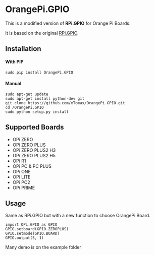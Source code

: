 # OrangePi.GPIO

This is a modified version of **RPi.GPIO** for Orange Pi Boards.

It is based on the original [RPi.GPIO](https://pypi.python.org/pypi/RPi.GPIO).

## Installation

#### With PIP

    sudo pip install OrangePi.GPIO

#### Manual

    sudo apt-get update
    sudo apt-get install python-dev git
    git clone https://github.com/xTomax/OrangePi.GPIO.git
    cd /OrangePi.GPIO
    sudo python setup.py install

## Supported Boards

* OPi ZERO
* OPi ZERO PLUS
* OPi ZERO PLUS2 H3
* OPi ZERO PLUS2 H5
* OPi R1
* OPi PC & PC PLUS
* OPi ONE
* OPi LITE
* OPi PC2
* OPi PRIME

## Usage

Same as RPi.GPIO but with a new function to choose OrangePi Board.

    import OPi.GPIO as GPIO
    GPIO.setboard(GPIO.ZEROPLUS)
    GPIO.setmode(GPIO.BOARD)
    GPIO.output(5, 1)

Many demo is on the example folder
